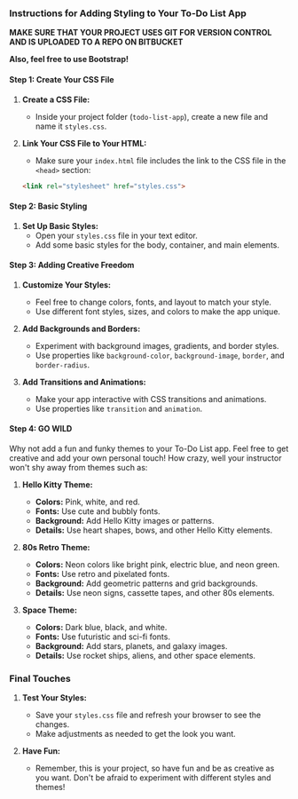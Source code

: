### Instructions for Adding Styling to Your To-Do List App

**MAKE SURE THAT YOUR PROJECT USES GIT FOR VERSION CONTROL AND IS UPLOADED TO A REPO ON BITBUCKET**

**Also, feel free to use Bootstrap!**

#### Step 1: Create Your CSS File

1. **Create a CSS File:**
   - Inside your project folder (`todo-list-app`), create a new file and name it `styles.css`.

2. **Link Your CSS File to Your HTML:**
   - Make sure your `index.html` file includes the link to the CSS file in the `<head>` section:

   ```html
   <link rel="stylesheet" href="styles.css">
   ```

#### Step 2: Basic Styling

1. **Set Up Basic Styles:**
   - Open your `styles.css` file in your text editor.
   - Add some basic styles for the body, container, and main elements.


#### Step 3: Adding Creative Freedom

1. **Customize Your Styles:**
   - Feel free to change colors, fonts, and layout to match your style.
   - Use different font styles, sizes, and colors to make the app unique.

2. **Add Backgrounds and Borders:**
   - Experiment with background images, gradients, and border styles.
   - Use properties like `background-color`, `background-image`, `border`, and `border-radius`.

3. **Add Transitions and Animations:**
   - Make your app interactive with CSS transitions and animations.
   - Use properties like `transition` and `animation`.

#### Step 4: GO WILD

Why not add a fun and funky themes to your To-Do List app. Feel free to get creative and add your own personal touch! How crazy, well your instructor won't shy away from themes such as:

1. **Hello Kitty Theme:**
   - **Colors:** Pink, white, and red.
   - **Fonts:** Use cute and bubbly fonts.
   - **Background:** Add Hello Kitty images or patterns.
   - **Details:** Use heart shapes, bows, and other Hello Kitty elements.


2. **80s Retro Theme:**
   - **Colors:** Neon colors like bright pink, electric blue, and neon green.
   - **Fonts:** Use retro and pixelated fonts.
   - **Background:** Add geometric patterns and grid backgrounds.
   - **Details:** Use neon signs, cassette tapes, and other 80s elements.

3. **Space Theme:**
   - **Colors:** Dark blue, black, and white.
   - **Fonts:** Use futuristic and sci-fi fonts.
   - **Background:** Add stars, planets, and galaxy images.
   - **Details:** Use rocket ships, aliens, and other space elements.


### Final Touches

1. **Test Your Styles:**
   - Save your `styles.css` file and refresh your browser to see the changes.
   - Make adjustments as needed to get the look you want.

2. **Have Fun:**
   - Remember, this is your project, so have fun and be as creative as you want. Don't be afraid to experiment with different styles and themes!

